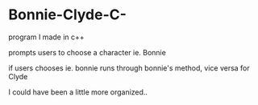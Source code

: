 # Bonnie-Clyde-C-
program I made in c++

prompts users to choose a character ie. Bonnie 

if users chooses ie. bonnie runs through bonnie's method, vice versa for Clyde

I could have been a little more organized..

